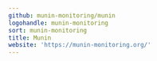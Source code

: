 ```yaml
---
github: munin-monitoring/munin
logohandle: munin-monitoring
sort: munin-monitoring
title: Munin
website: 'https://munin-monitoring.org/'
---
```

